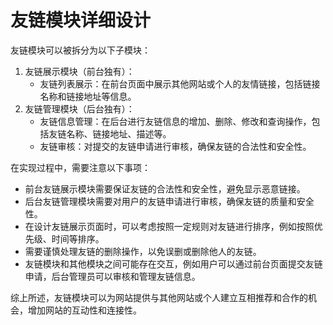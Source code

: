 # 友链模块详细设计

友链模块可以被拆分为以下子模块：

1. 友链展示模块（前台独有）：
   * 友链列表展示：在前台页面中展示其他网站或个人的友情链接，包括链接名称和链接地址等信息。
2. 友链管理模块（后台独有）：
   * 友链信息管理：在后台进行友链信息的增加、删除、修改和查询操作，包括友链名称、链接地址、描述等。
   * 友链审核：对提交的友链申请进行审核，确保友链的合法性和安全性。

在实现过程中，需要注意以下事项：

* 前台友链展示模块需要保证友链的合法性和安全性，避免显示恶意链接。
* 后台友链管理模块需要对用户的友链申请进行审核，确保友链的质量和安全性。
* 在设计友链展示页面时，可以考虑按照一定规则对友链进行排序，例如按照优先级、时间等排序。
* 需要谨慎处理友链的删除操作，以免误删或删除他人的友链。
* 友链模块和其他模块之间可能存在交互，例如用户可以通过前台页面提交友链申请，后台管理员可以审核和管理友链信息。

综上所述，友链模块可以为网站提供与其他网站或个人建立互相推荐和合作的机会，增加网站的互动性和连接性。
